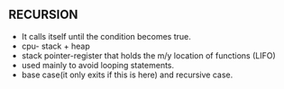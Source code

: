 ## RECURSION ##
- It calls itself until the condition becomes true.
- cpu- stack + heap
- stack pointer-register that holds the m/y location of functions (LIFO)
- used mainly to avoid looping statements.
- base case(it only exits if this is here) and recursive case.